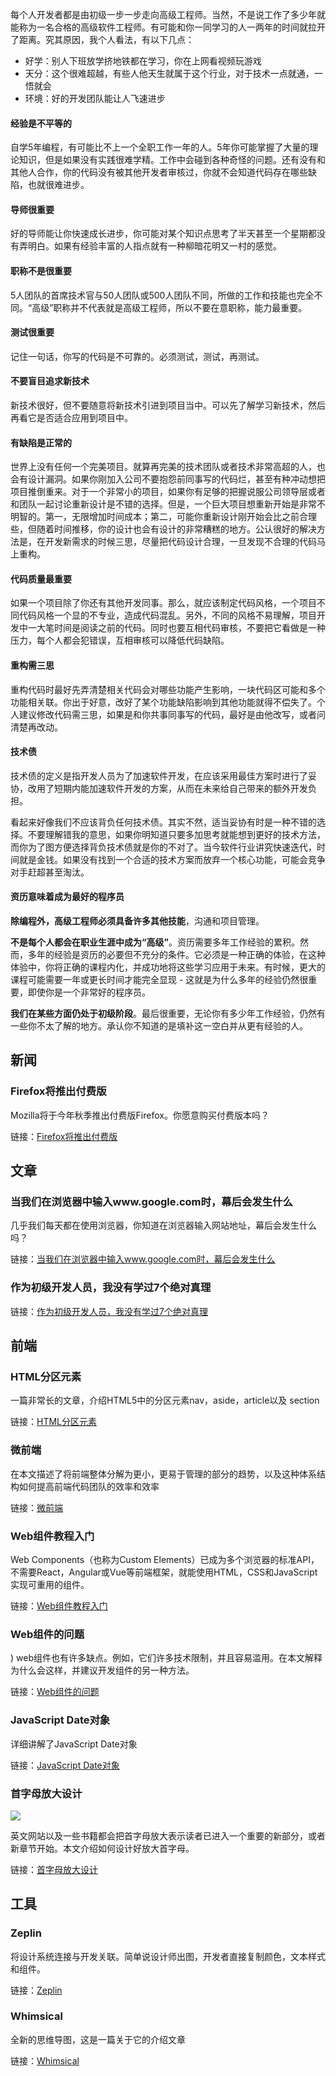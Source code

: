 每个人开发者都是由初级一步一步走向高级工程师。当然，不是说工作了多少年就能称为一名合格的高级软件工程师。有可能和你一同学习的人一两年的时间就拉开了距离。究其原因，我个人看法，有以下几点：
- 好学：别人下班放学挤地铁都在学习，你在上网看视频玩游戏
- 天分：这个很难超越，有些人他天生就属于这个行业，对于技术一点就通，一悟就会
- 环境：好的开发团队能让人飞速进步

#### 经验是不平等的

自学5年编程，有可能比不上一个全职工作一年的人。5年你可能掌握了大量的理论知识，但是如果没有实践很难学精。工作中会碰到各种奇怪的问题。还有没有和其他人合作，你的代码没有被其他开发者审核过，你就不会知道代码存在哪些缺陷，也就很难进步。

#### 导师很重要

好的导师能让你快速成长进步，你可能对某个知识点思考了半天甚至一个星期都没有弄明白。如果有经验丰富的人指点就有一种柳暗花明又一村的感觉。

#### 职称不是很重要

5人团队的首席技术官与50人团队或500人团队不同，所做的工作和技能也完全不同。“高级”职称并不代表就是高级工程师，所以不要在意职称，能力最重要。

#### 测试很重要

记住一句话，你写的代码是不可靠的。必须测试，测试，再测试。

#### 不要盲目追求新技术

新技术很好，但不要随意将新技术引进到项目当中。可以先了解学习新技术，然后再看它是否适合应用到项目中。

#### 有缺陷是正常的

世界上没有任何一个完美项目。就算再完美的技术团队或者技术非常高超的人，也会有设计漏洞。如果你刚加入公司不要抱怨前同事写的代码烂，甚至有种冲动想把项目推倒重来。对于一个非常小的项目，如果你有足够的把握说服公司领导层或者和团队一起讨论重新设计是不错的选择。但是，一个巨大项目想重新开始是非常不明智的。第一，无限增加时间成本；第二，可能你重新设计刚开始会比之前合理些，但随着时间推移，你的设计也会有设计的非常糟糕的地方。公认很好的解决方法是，在开发新需求的时候三思，尽量把代码设计合理，一旦发现不合理的代码马上重构。

#### 代码质量最重要

如果一个项目除了你还有其他开发同事。那么，就应该制定代码风格，一个项目不同代码风格一个显的不专业，造成代码混乱。另外，不同的风格不易理解，项目开发中一大笔时间是阅读之前的代码。同时也要互相代码审核，不要把它看做是一种压力，每个人都会犯错误，互相审核可以降低代码缺陷。

#### 重构需三思

重构代码时最好先弄清楚相关代码会对哪些功能产生影响，一块代码区可能和多个功能相关联。你出于好意，改好了某个功能缺陷影响到其他功能就得不偿失了。个人建议修改代码需三思，如果是和你共事同事写的代码，最好是由他改写，或者问清楚再改动。

#### 技术债

技术债的定义是指开发人员为了加速软件开发，在应该采用最佳方案时进行了妥协，改用了短期内能加速软件开发的方案，从而在未来给自己带来的额外开发负担。

看起来好像我们不应该背负任何技术债。其实不然，适当妥协有时是一种不错的选择。不要理解错我的意思，如果你明知道只要多加思考就能想到更好的技术方法，而你为了图方便选择背负技术债就是你的不对了。当今软件行业讲究快速迭代，时间就是金钱。如果没有找到一个合适的技术方案而放弃一个核心功能，可能会竞争对手赶超甚至淘汰。

#### 资历意味着成为最好的程序员

**除编程外，高级工程师必须具备许多其他技能**，沟通和项目管理。

**不是每个人都会在职业生涯中成为“高级”**。资历需要多年工作经验的累积。然而，多年的经验是资历的必要但不充分的条件。它必须是一种正确的体验，在这种体验中，你将正确的课程内化，并成功地将这些学习应用于未来。有时候，更大的课程可能需要一年或更长时间才能完全显现 - 这就是为什么多年的经验仍然很重要，即使你是一个非常好的程序员。

**我们在某些方面仍处于初级阶段**。最后很重要，无论你有多少年工作经验，仍然有一些你不太了解的地方。承认你不知道的是填补这一空白并从更有经验的人。

## 新闻

### Firefox将推出付费版

Mozilla将于今年秋季推出付费版Firefox。你愿意购买付费版本吗？

链接：[Firefox将推出付费版](https://thenextweb.com/apps/2019/06/10/mozilla-will-reportedly-launch-a-paid-version-of-firefox-this-fall/?utm_source=Responsive+Design+Weekly&utm_campaign=f26c6b5a53-RWD_Newsletter_365&utm_medium=email&utm_term=0_df65b6d7c8-f26c6b5a53-59181885 "Firefox将推出付费版")

## 文章

### 当我们在浏览器中输入www.google.com时，幕后会发生什么

几乎我们每天都在使用浏览器，你知道在浏览器输入网站地址，幕后会发生什么吗？

链接：[当我们在浏览器中输入www.google.com时，幕后会发生什么](https://github.com/vasanthk/how-web-works#googles-g-key-is-pressed "当我们在浏览器中输入www.google.com时，幕后会发生什么")

### 作为初级开发人员，我没有学过7个绝对真理

链接：[作为初级开发人员，我没有学过7个绝对真理](https://monicalent.com/blog/2019/06/03/absolute-truths-unlearned-as-junior-developer/ "作为初级开发人员，我没有学过7个绝对真理")

## 前端

### HTML分区元素

一篇非常长的文章，介绍HTML5中的分区元素nav，aside，article以及 section

链接：[HTML分区元素](https://css-tricks.com/how-to-section-your-html/ "HTML分区元素")

### 微前端

在本文描述了将前端整体分解为更小，更易于管理的部分的趋势，以及这种体系结构如何提高前端代码团队的效率和效率

链接：[微前端](https://martinfowler.com/articles/micro-frontends.html "微前端")

### Web组件教程入门

Web Components（也称为Custom Elements）已成为多个浏览器的标准API，不需要React，Angular或Vue等前端框架，就能使用HTML，CSS和JavaScript实现可重用的组件。

链接：[Web组件教程入门](https://www.robinwieruch.de/web-components-tutorial/ "Web组件教程入门")

### Web组件的问题
)
web组件也有许多缺点。例如，它们许多技术限制，并且容易滥用。在本文解释为什么会这样，并建议开发组件的另一种方法。

链接：[Web组件的问题](https://adamsilver.io/articles/the-problem-with-web-components/ "Web组件的问题")

### JavaScript Date对象

详细讲解了JavaScript Date对象

链接：[JavaScript Date对象](https://css-tricks.com/everything-you-need-to-know-about-date-in-javascript/ "JavaScript Date对象")

### 首字母放大设计

<img src="https://cdn.vox-cdn.com/thumbor/lQsW2z0XNc7tQAyGeYAo8Rt8wv4=/0x0:2416x1440/920x0/filters:focal(0x0:2416x1440):format(webp):no_upscale()/cdn.vox-cdn.com/uploads/chorus_asset/file/16289007/drop_caps_fixed___before_and_after.png">

英文网站以及一些书籍都会把首字母放大表示读者已进入一个重要的新部分，或者新章节开始。本文介绍如何设计好放大首字母。

链接：[首字母放大设计](https://product.voxmedia.com/2019/6/17/18524029/the-ballad-of-drop-caps-and-design-systems "首字母放大设计")

## 工具

### Zeplin

将设计系统连接与开发关联。简单说设计师出图，开发者直接复制颜色，文本样式和组件。

链接：[Zeplin](https://blog.zeplin.io/announcing-global-styleguides-connecting-design-systems-to-engineering-65ad22bd0076 "Zeplin")

### Whimsical

全新的思维导图，这是一篇关于它的介绍文章

链接：[Whimsical](https://whimsical.com/product/introducing-whimsical-mind-maps/ "Whimsical")
